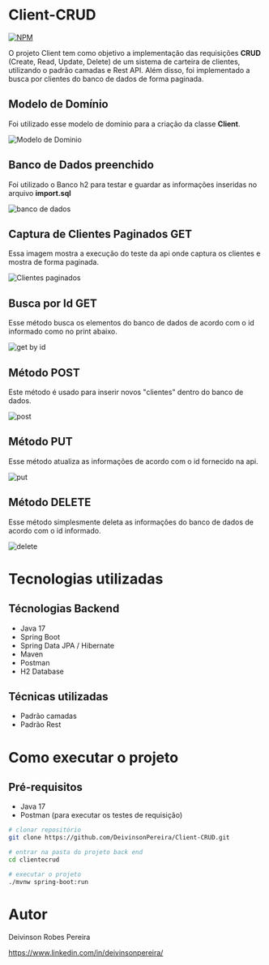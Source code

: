 # Client-CRUD

[![NPM](https://img.shields.io/npm/l/react)](https://github.com/DeivinsonPereira/Client-CRUD/blob/main/LICENSE)

O projeto Client tem como objetivo a implementação das requisições **CRUD** (Create, Read, Update, Delete) de um sistema de carteira de clientes, utilizando o padrão camadas e Rest API. Além disso, foi implementado a busca por clientes do banco de dados de forma paginada.

## Modelo de Domínio

Foi utilizado esse modelo de domínio para a criação da classe **Client**.

![Modelo de Dominio](https://github.com/DeivinsonPereira/Client-CRUD/blob/main/assets/modelo-dom%C3%ADnio.png)

## Banco de Dados preenchido

Foi utilizado o Banco h2 para testar e guardar as informações inseridas no arquivo **import.sql**

![banco de dados](https://github.com/DeivinsonPereira/Client-CRUD/blob/main/assets/bancoh2.png)


## Captura de Clientes Paginados GET

Essa imagem mostra a execução do teste da api onde captura os clientes e mostra de forma paginada.

![Clientes paginados](https://github.com/DeivinsonPereira/Client-CRUD/blob/main/assets/client-paged.png)

## Busca por Id GET

Esse método busca os elementos do banco de dados de acordo com o id informado como no print abaixo.

![get by id](https://github.com/DeivinsonPereira/Client-CRUD/blob/main/assets/get-by-id.png)


## Método POST

Este método é usado para inserir novos "clientes" dentro do banco de dados.

![post](https://github.com/DeivinsonPereira/Client-CRUD/blob/main/assets/post.png)

## Método PUT

Esse método atualiza as informações de acordo com o id fornecido na api.

![put](https://github.com/DeivinsonPereira/Client-CRUD/blob/main/assets/put.png)

## Método DELETE

Esse método simplesmente deleta as informações do banco de dados de acordo com o id informado.

![delete](https://github.com/DeivinsonPereira/Client-CRUD/blob/main/assets/Delete.png)


# Tecnologias utilizadas

## Técnologias Backend

- Java 17
- Spring Boot
- Spring Data JPA / Hibernate
- Maven
- Postman
- H2 Database

## Técnicas utilizadas

- Padrão camadas
- Padrão Rest


# Como executar o projeto

## Pré-requisitos
- Java 17
- Postman (para executar os testes de requisição)

```bash
# clonar repositório
git clone https://github.com/DeivinsonPereira/Client-CRUD.git

# entrar na pasta do projeto back end
cd clientecrud

# executar o projeto
./mvnw spring-boot:run
```
# Autor

Deivinson Robes Pereira

https://www.linkedin.com/in/deivinsonpereira/

